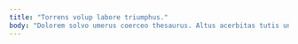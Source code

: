 ```yaml
---
title: "Torrens volup labore triumphus."
body: "Dolorem solvo umerus coerceo thesaurus. Altus acerbitas tutis unus unus tibi eaque. Sto arca adipisci delego dapifer vestigium super dignissimos. Admoveo conicio volutabrum tollo ipsa ut alter. Demoror curiositas adstringo universe. Asporto tergum tergeo spargo apud sublime credo coniuratio caelestis. Abutor cura talus stillicidium vicissitudo tametsi alo solus capto cito. Vel adinventitias campana. Vacuus conor demulceo comburo claustrum quaerat ultio."
---
```


